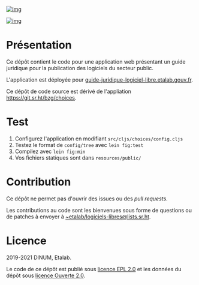 [![img](https://archive.softwareheritage.org/badge/origin/https://github.com/etalab/guide-juridique-logiciel-libre/?style=.svg)](https://archive.softwareheritage.org/browse/origin/https://github.com/etalab/guide-juridique-logiciel-libre/)

[![img](https://img.shields.io/badge/Licence-EPL%2C%20Licence%20Ouverte-orange.svg?style=flat-square)](https://git.sr.ht/~etalab/guide-juridique-logiciel-libre/tree/master/item/LICENSES)


# Présentation

Ce dépôt contient le code pour une application web présentant un guide
juridique pour la publication des logiciels du secteur public.

L'application est déployée pour
[guide-juridique-logiciel-libre.etalab.gouv.fr](https://guide-juridique-logiciel-libre.etalab.gouv.fr).

Ce dépôt de code source est dérivé de l'appliation
<https://git.sr.ht/bzg/choices>.


# Test

1.  Configurez l'application en modifiant `src/cljs/choices/config.cljs`
2.  Testez le format de `config/tree` avec `lein fig:test`
3.  Compilez avec `lein fig:min`
4.  Vos fichiers statiques sont dans `resources/public/`


# Contribution

Ce dépôt ne permet pas d'ouvrir des issues ou des *pull requests*.

Les contributions au code sont les bienvenues sous forme de questions
ou de patches à envoyer à [~etalab/logiciels-libres@lists.sr.ht](mailto:~etalab/logiciels-libres@lists.sr.ht).


# Licence

2019-2021 DINUM, Etalab.

Le code de ce dépôt est publié sous [licence EPL 2.0](LICENSES/LICENSE-EPL-2.0.md) et les données du
dépôt sous [licence Ouverte 2.0](LICENSES/LICENSE-Etalab-2.0.txt).

